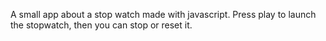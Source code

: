 A small app about a stop watch made with javascript.
Press play to launch the stopwatch, then you can stop or reset it. 